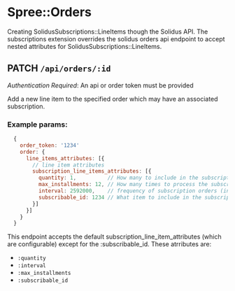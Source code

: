 # Spree::Orders
Creating SolidusSubscriptions::LineItems though the Solidus API. The subscriptions
extension overrides the solidus orders api endpoint to accept nested attributes
for SolidusSubscriptions::LineItems.

## PATCH `/api/orders/:id`
*Authentication Required*: An api or order token must be provided

Add a new line item to the specified order which may have an associated
subscription.

### Example params:
```js
  {
    order_token: '1234'
    order: {
      line_items_attributes: [{
        // line item attributes
        subscription_line_items_attributes: [{
          quantity: 1,          // How many to include in the subscription orders
          max_installments: 12, // How many times to process the subscriptions (null for ad nauseam)
          interval: 2592000,    // frequency of subscription orders (in seconds)
          subscribable_id: 1234 // What item to include in the subscription order
        }]
      }]
    }
  }
```

This endpoint accepts the default subscription_line_item_attributes (which are
configurable) except for the :subscribable_id. These atrributes are:
- `:quantity`
- `:interval`
- `:max_installments`
- `:subscribable_id`
